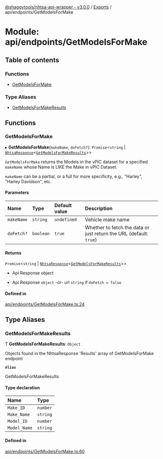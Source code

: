 [@shaggytools/nhtsa-api-wrapper - v3.0.0](../index.md) / [Exports](../modules.md) / api/endpoints/GetModelsForMake

# Module: api/endpoints/GetModelsForMake

## Table of contents

### Functions

- [GetModelsForMake](api_endpoints_GetModelsForMake.md#getmodelsformake)

### Type Aliases

- [GetModelsForMakeResults](api_endpoints_GetModelsForMake.md#getmodelsformakeresults)

## Functions

### GetModelsForMake

▸ **GetModelsForMake**(`makeName`, `doFetch?`): `Promise`<`string` \| [`NhtsaResponse`](api_types.md#nhtsaresponse)<[`GetModelsForMakeResults`](api_endpoints_GetModelsForMake.md#getmodelsformakeresults)\>\>

`GetModelsForMake` returns the Models in the vPIC dataset for a specified `makeName`
whose Name is LIKE the Make in vPIC Dataset.

`makeName` can be a partial, or a full for more specificity, e.g., "Harley",
"Harley Davidson", etc.

#### Parameters

| Name | Type | Default value | Description |
| :------ | :------ | :------ | :------ |
| `makeName` | `string` | `undefined` | Vehicle make name |
| `doFetch?` | `boolean` | `true` | Whether to fetch the data or just return the URL (default: `true`) |

#### Returns

`Promise`<`string` \| [`NhtsaResponse`](api_types.md#nhtsaresponse)<[`GetModelsForMakeResults`](api_endpoints_GetModelsForMake.md#getmodelsformakeresults)\>\>

- Api Response object

- Api Response `object`
-or- url `string` if `doFetch = false`

#### Defined in

[api/endpoints/GetModelsForMake.ts:24](https://github.com/ShaggyTech/nhtsa-api-wrapper/blob/19d28b5/packages/lib/src/api/endpoints/GetModelsForMake.ts#L24)

## Type Aliases

### GetModelsForMakeResults

Ƭ **GetModelsForMakeResults**: `Object`

Objects found in the NhtsaResponse 'Results' array of GetModelsForMake endpoint

**`Alias`**

GetModelsForMakeResults

#### Type declaration

| Name | Type |
| :------ | :------ |
| `Make_ID` | `number` |
| `Make_Name` | `string` |
| `Model_ID` | `number` |
| `Model_Name` | `string` |

#### Defined in

[api/endpoints/GetModelsForMake.ts:60](https://github.com/ShaggyTech/nhtsa-api-wrapper/blob/19d28b5/packages/lib/src/api/endpoints/GetModelsForMake.ts#L60)
